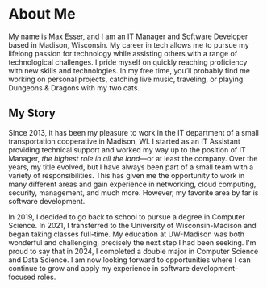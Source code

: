 # About Me

My name is Max Esser, and I am an IT Manager and Software Developer based in Madison, Wisconsin. My career in tech allows me to pursue my lifelong passion for technology while assisting others with a range of technological challenges. I pride myself on quickly reaching proficiency with new skills and technologies. In my free time, you’ll probably find me working on personal projects, catching live music, traveling, or playing Dungeons & Dragons with my two cats.

## My Story

Since 2013, it has been my pleasure to work in the IT department of a small transportation cooperative in Madison, WI. I started as an IT Assistant providing technical support and worked my way up to the position of IT Manager, *the highest role in all the land*—or at least the company. Over the years, my title evolved, but I have always been part of a small team with a variety of responsibilities. This has given me the opportunity to work in many different areas and gain experience in networking, cloud computing, security, management, and much more. However, my favorite area by far is software development.

In 2019, I decided to go back to school to pursue a degree in Computer Science. In 2021, I transferred to the University of Wisconsin-Madison and began taking classes full-time. My education at UW-Madison was both wonderful and challenging, precisely the next step I had been seeking. I'm proud to say that in 2024, I completed a double major in Computer Science and Data Science. I am now looking forward to opportunities where I can continue to grow and apply my experience in software development-focused roles.